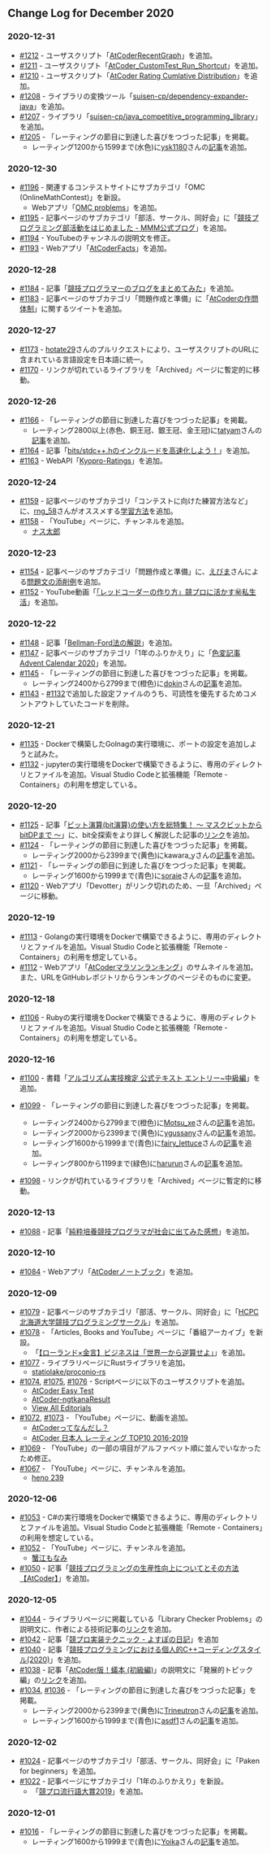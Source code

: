 ## Change Log for December 2020

### 2020-12-31

- [#1212](https://github.com/KATO-Hiro/AtCoderClans/pull/1212) - ユーザスクリプト「[AtCoderRecentGraph](https://greasyfork.org/ja/scripts/418562-atcoderrecentgraph)」を追加。
- [#1211](https://github.com/KATO-Hiro/AtCoderClans/pull/1211) - ユーザスクリプト「[AtCoder_CustomTest_Run_Shortcut](https://greasyfork.org/ja/scripts/418633-atcoder-customtest-run-shortcut)」を追加。
- [#1210](https://github.com/KATO-Hiro/AtCoderClans/pull/1210) - ユーザスクリプト「[AtCoder Rating Cumlative Distribution](https://greasyfork.org/ja/scripts/419055-atcoder-rating-cumulative-distribution)」を追加。
- [#1208](https://github.com/KATO-Hiro/AtCoderClans/pull/1208) - ライブラリの変換ツール「[suisen-cp/dependency-expander-java](https://github.com/suisen-cp/dependency-expander-java)」を追加。
- [#1207](https://github.com/KATO-Hiro/AtCoderClans/pull/1207) - ライブラリ「[suisen-cp/java_competitive_programming_library](https://github.com/suisen-cp/java_competitive_programming_library)」を追加。
- [#1205](https://github.com/KATO-Hiro/AtCoderClans/pull/1205) - 「レーティングの節目に到達した喜びをつづった記事」を掲載。
  - レーティング1200から1599まで(水色)に[ysk1180](https://atcoder.jp/users/ysk1180)さんの[記事](https://ysk-pro.hatenablog.com/entry/atcoder-light-blue)を追加。

### 2020-12-30

- [#1196](https://github.com/KATO-Hiro/AtCoderClans/pull/1196) - 関連するコンテストサイトにサブカテゴリ「OMC (OnlineMathContest)」を新設。
  - Webアプリ「[OMC problems](https://rusa6111.github.io/OMCproblems/)」を追加。
- [#1195](https://github.com/KATO-Hiro/AtCoderClans/pull/1195) - 記事ページのサブカテゴリ「部活、サークル、同好会」に「[競技プログラミング部活動をはじめました - MMM公式ブログ](https://blog.mmmcorp.co.jp/blog/2020/12/26/competitive-programming-club/)」を追加。
- [#1194](https://github.com/KATO-Hiro/AtCoderClans/pull/1194) - YouTubeのチャンネルの説明文を修正。
- [#1193](https://github.com/KATO-Hiro/AtCoderClans/pull/1193) - Webアプリ「[AtCoderFacts](https://app.atcoder-facts.com/)」を追加。

### 2020-12-28

- [#1184](https://github.com/KATO-Hiro/AtCoderClans/pull/1184) - 記事「[競技プログラマーのブログをまとめてみた](https://www.hamayanhamayan.com/entry/2020/12/24/001540)」を追加。
- [#1183](https://github.com/KATO-Hiro/AtCoderClans/pull/1183) - 記事ページのサブカテゴリ「問題作成と準備」に「[AtCoderの作問体制](https://twitter.com/rng_58/status/1338131584042422272)」に関するツイートを追加。

### 2020-12-27

- [#1173](https://github.com/KATO-Hiro/AtCoderClans/pull/1173) - [hotate29](https://github.com/hotate29)さんのプルリクエストにより、ユーザスクリプトのURLに含まれている言語設定を日本語に統一。
- [#1170](https://github.com/KATO-Hiro/AtCoderClans/pull/1170) - リンクが切れているライブラリを「Archived」ページに暫定的に移動。

### 2020-12-26

- [#1166](https://github.com/KATO-Hiro/AtCoderClans/pull/1166) - 「レーティングの節目に到達した喜びをつづった記事」を掲載。
  - レーティング2800以上(赤色、銅王冠、銀王冠、金王冠)に[tatyam](https://atcoder.jp/users/tatyam)さんの[記事](https://tatyam.hatenablog.com/entry/2020/12/24/030404)を追加。
- [#1164](https://github.com/KATO-Hiro/AtCoderClans/pull/1164) - 記事「[bits/stdc++.hのインクルードを高速化しよう！](https://qiita.com/DaikiSuyama/items/e502e09a1090f4a2cee3)」を追加。
- [#1163](https://github.com/KATO-Hiro/AtCoderClans/pull/1163) - WebAPI「[Kyopro-Ratings](https://github.com/algon-320/Kyopro-Ratings)」を追加。

### 2020-12-24

- [#1159](https://github.com/KATO-Hiro/AtCoderClans/pull/1159) - 記事ページのサブカテゴリ「コンテストに向けた練習方法など」に、[rng_58](https://twitter.com/rng_58)さんがオススメする[学習方法](https://twitter.com/rng_58_old/status/1238824295230361600)を追加。
- [#1158](https://github.com/KATO-Hiro/AtCoderClans/pull/1158) - 「YouTube」ページに、チャンネルを追加。
  - [ナス太郎](https://www.youtube.com/channel/UCs7sxmQBTBqtuGzsEWCUupQ)

### 2020-12-23

- [#1154](https://github.com/KATO-Hiro/AtCoderClans/pull/1154) - 記事ページのサブカテゴリ「問題作成と準備」に、[えびま](https://twitter.com/evima0)さんによる[問題文の添削例](https://twitter.com/rng_58/status/1341339233043111940)を追加。
- [#1152](https://github.com/KATO-Hiro/AtCoderClans/pull/1152) - YouTube動画「[「レッドコーダーの作り方」競プロに活かす㊙私生活](https://www.youtube.com/watch?v=bQ9vSFDIxLo)」を追加。

### 2020-12-22

- [#1148](https://github.com/KATO-Hiro/AtCoderClans/pull/1148) - 記事「[Bellman-Ford法の解説](https://qiita.com/wakimiko/items/69b86627bea0e8fe29d5)」を追加。
- [#1147](https://github.com/KATO-Hiro/AtCoderClans/pull/1147) - 記事ページのサブカテゴリ「1年のふりかえり」に「[色変記事 Advent Calendar 2020](https://adventar.org/calendars/5178)」を追加。
- [#1145](https://github.com/KATO-Hiro/AtCoderClans/pull/1145) - 「レーティングの節目に到達した喜びをつづった記事」を掲載。
  - レーティング2400から2799まで(橙色)に[dokin](https://atcoder.jp/users/dokin)さんの[記事](https://dokinac.hatenablog.com/entry/2020/12/21/170425)を追加。
- [#1143](https://github.com/KATO-Hiro/AtCoderClans/pull/1143) - [#1132](https://github.com/KATO-Hiro/AtCoderClans/pull/1132)で追加した設定ファイルのうち、可読性を優先するためコメントアウトしていたコードを削除。

### 2020-12-21

- [#1135](https://github.com/KATO-Hiro/AtCoderClans/pull/1135) - Dockerで構築したGolnagの実行環境に、ポートの設定を追加しようと試みた。
- [#1132](https://github.com/KATO-Hiro/AtCoderClans/pull/1132) - jupyterの実行環境をDockerで構築できるように、専用のディレクトリとファイルを追加。Visual Studio Codeと拡張機能「Remote - Containers」の利用を想定している。

### 2020-12-20

- [#1125](https://github.com/KATO-Hiro/AtCoderClans/pull/1125) - 記事「[ビット演算(bit演算)の使い方を総特集！ 〜 マスクビットからbitDPまで 〜](https://qiita.com/drken/items/7c6ff2aa4d8fce1c9361)」に、bit全探索をより詳しく解説した記事の[リンク](https://drken1215.hatenablog.com/entry/2019/12/14/171657)を追加。
- [#1124](https://github.com/KATO-Hiro/AtCoderClans/pull/1124) - 「レーティングの節目に到達した喜びをつづった記事」を掲載。
  - レーティング2000から2399まで(黄色)にkawara_yさんの[記事](http://brokentile.hatenablog.com/entry/2020/12/18/073314)を追加。
- [#1121](https://github.com/KATO-Hiro/AtCoderClans/pull/1121) - 「レーティングの節目に到達した喜びをつづった記事」を掲載。
  - レーティング1600から1999まで(青色)に[soraie](https://atcoder.jp/users/soraie)さんの[記事](https://qiita.com/soraie/items/9c5ea617cdd6547e2853)を追加。
- [#1120](https://github.com/KATO-Hiro/AtCoderClans/pull/1120) - Webアプリ「Devotter」がリンク切れのため、一旦「Archived」ページに移動。

### 2020-12-19

- [#1113](https://github.com/KATO-Hiro/AtCoderClans/pull/1113) - Golangの実行環境をDockerで構築できるように、専用のディレクトリとファイルを追加。Visual Studio Codeと拡張機能「Remote - Containers」の利用を想定している。
- [#1112](https://github.com/KATO-Hiro/AtCoderClans/pull/1112) - Webアプリ「[AtCoderマラソンランキング](https://tomerun.github.io/atcoder_marathon_ranking/index.html)」のサムネイルを追加。また、URLをGitHubレポジトリからランキングのページそのものに変更。

### 2020-12-18

- [#1106](https://github.com/KATO-Hiro/AtCoderClans/pull/1106) - Rubyの実行環境をDockerで構築できるように、専用のディレクトリとファイルを追加。Visual Studio Codeと拡張機能「Remote - Containers」の利用を想定している。

### 2020-12-16

- [#1100](https://github.com/KATO-Hiro/AtCoderClans/pull/1100) - 書籍「[アルゴリズム実技検定 公式テキスト エントリー~中級編](https://www.amazon.co.jp/gp/product/483997277X/ref=as_li_ss_tl?ie=UTF8&linkCode=sl1&tag=rust-twitter-22&linkId=f436393e211c3e53630445f04c8d65c9&language=ja_JP)」を追加。
- [#1099](https://github.com/KATO-Hiro/AtCoderClans/pull/1099) - 「レーティングの節目に到達した喜びをつづった記事」を掲載。
  - レーティング2400から2799まで(橙色)に[Motsu_xe](https://atcoder.jp/users/Motsu_xe)さんの[記事](https://motsu-xe.hatenablog.com/entry/2020/12/07/000807)を追加。
  - レーティング2000から2399まで(黄色)に[ygussany](https://atcoder.jp/users/ygussany)さんの[記事](https://ygussany.hatenablog.com/entry/2020/12/04/000000)を追加。
  - レーティング1600から1999まで(青色)に[fairy_lettuce](https://atcoder.jp/users/fairy_lettuce)さんの[記事](https://fairy-lettuce.hatenadiary.com/entry/kyopro-colorchange-blue)を追加。
  - レーティング800から1199まで(緑色)に[harurun](https://atcoder.jp/users/harurun)さんの[記事](https://harurunppp.hatenablog.com/entry/2020/12/16/000000)を追加。

- [#1098](https://github.com/KATO-Hiro/AtCoderClans/pull/1098) - リンクが切れているライブラリを「Archived」ページに暫定的に移動。

### 2020-12-13

- [#1088](https://github.com/KATO-Hiro/AtCoderClans/pull/1088) - 記事「[純粋培養競技プログラマが社会に出てみた感想](https://tsutaj.hatenablog.com/entry/2020/12/13/000000)」を追加。

### 2020-12-10

- [#1084](https://github.com/KATO-Hiro/AtCoderClans/pull/1084) - Webアプリ「[AtCoderノートブック](https://atcoder-notebook.app/)」を追加。

### 2020-12-09

- [#1079](https://github.com/KATO-Hiro/AtCoderClans/pull/1079) - 記事ページのサブカテゴリ「部活、サークル、同好会」に「[HCPC 北海道大学競技プログラミングサークル](https://hcpc-hokudai.github.io/)」を追加。
- [#1078](https://github.com/KATO-Hiro/AtCoderClans/pull/1078) - 「Articles, Books and YouTube」ページに「番組アーカイブ」を新設。
  - 「[【ローランド×金言】ビジネスは「世界一から逆算せよ」](https://newspicks.com/live-movie/976/)」を追加。
- [#1077](https://github.com/KATO-Hiro/AtCoderClans/pull/1077) - ライブラリページにRustライブラリを追加。
  - [statiolake/proconio-rs](https://github.com/statiolake/proconio-rs)
- [#1074](https://github.com/KATO-Hiro/AtCoderClans/pull/1074), [#1075](https://github.com/KATO-Hiro/AtCoderClans/pull/1075), [#1076](https://github.com/KATO-Hiro/AtCoderClans/pull/1076) - Scriptページに以下のユーザスクリプトを追加。
  - [AtCoder Easy Test](https://greasyfork.org/ja/scripts/415946-atcoder-easy-test)
  - [AtCoder-ngtkanaResult](https://greasyfork.org/ja/scripts/416384-atcoder-ngtkanaresult)
  - [View All Editorials](https://greasyfork.org/ja/scripts/416554-view-all-editorials)
- [#1072](https://github.com/KATO-Hiro/AtCoderClans/pull/1072), [#1073](https://github.com/KATO-Hiro/AtCoderClans/pull/1073) - 「YouTube」ページに、動画を追加。
  - [AtCoderってなんだし？](https://www.youtube.com/watch?v=Xh7Uc486SrM)
  - [AtCoder 日本人 レーティング TOP10 2016-2019](https://www.youtube.com/watch?v=1oct64q2V5g)
- [#1069](https://github.com/KATO-Hiro/AtCoderClans/pull/1069) - 「YouTube」の一部の項目がアルファベット順に並んでいなかったため修正。
- [#1067](https://github.com/KATO-Hiro/AtCoderClans/pull/1067) - 「YouTube」ページに、チャンネルを追加。
  - [heno 239](https://www.youtube.com/channel/UCmYTD76ZGm8hcrzaI7xJLAg)

### 2020-12-06

- [#1053](https://github.com/KATO-Hiro/AtCoderClans/pull/1053) - C#の実行環境をDockerで構築できるように、専用のディレクトリとファイルを追加。Visual Studio Codeと拡張機能「Remote - Containers」の利用を想定している。
- [#1052](https://github.com/KATO-Hiro/AtCoderClans/pull/1052) - 「YouTube」ページに、チャンネルを追加。
  - [蟹江もなみ](https://www.youtube.com/channel/UC5OB45jE0XqRyXdGETY-2-w)
- [#1050](https://github.com/KATO-Hiro/AtCoderClans/pull/1050) - 記事「[競技プログラミングの生産性向上についてとその方法【AtCoder】](https://qiita.com/Kota-Y/items/0f3b9206516fe426188a)」を追加。

### 2020-12-05

- [#1044](https://github.com/KATO-Hiro/AtCoderClans/pull/1044) - ライブラリページに掲載している「Library Checker Problems」の説明文に、作者による技術記事の[リンク](https://yosupo.hatenablog.com/entry/2020/01/02/001617)を追加。
- [#1042](https://github.com/KATO-Hiro/AtCoderClans/pull/1042) - 記事「[競プロ実装テクニック - よすぽの日記](https://yosupo.hatenablog.com/entry/2020/07/30/221504)」を追加
- [#1040](https://github.com/KATO-Hiro/AtCoderClans/pull/1040) - 記事「[競技プログラミングにおける個人的C++コーディングスタイル(2020)](https://kimiyuki.net/blog/2020/10/25/coding-style-for-competitive-programming/)」を追加。
- [#1038](https://github.com/KATO-Hiro/AtCoderClans/pull/1038) - 記事「[AtCoder版！蟻本 (初級編)](https://qiita.com/drken/items/e77685614f3c6bf86f44)」の説明文に「発展的トピック編」の[リンク](https://qiita.com/drken/items/0de3d205690d92307b7c)を追加。
- [#1034](https://github.com/KATO-Hiro/AtCoderClans/pull/1034), [#1036](https://github.com/KATO-Hiro/AtCoderClans/pull/1036) - 「レーティングの節目に到達した喜びをつづった記事」を掲載。
  - レーティング2000から2399まで(黄色)に[Trineutron](https://atcoder.jp/users/Trineutron)さんの[記事](https://qiita.com/trineutron/items/f2d676d669db352260e7)を追加。
  - レーティング1600から1999まで(青色)に[asdf1](https://atcoder.jp/users/asdf1)さんの[記事](https://asdf1.hatenablog.com/entry/2020/01/13/134423)を追加。

### 2020-12-02

- [#1024](https://github.com/KATO-Hiro/AtCoderClans/pull/1024) - 記事ページのサブカテゴリ「部活、サークル、同好会」に「Paken for beginners」を追加。
- [#1022](https://github.com/KATO-Hiro/AtCoderClans/pull/1022) - 記事ページにサブカテゴリ「1年のふりかえり」を新設。
  - 「[競プロ流行語大賞2019](https://twitter.com/dem08656775/status/1211856180147941378)」を追加。

### 2020-12-01

- [#1016](https://github.com/KATO-Hiro/AtCoderClans/pull/1016) - 「レーティングの節目に到達した喜びをつづった記事」を掲載。
  - レーティング1600から1999まで(青色)に[Yoika](https://atcoder.jp/users/Yoika)さんの[記事](https://minatoyoika.hatenablog.com/entry/2020/11/12/212346)を追加。
